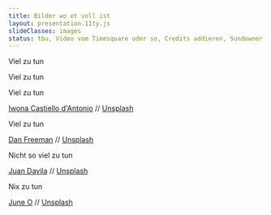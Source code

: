 ```yaml
---
title: Bilder wo et voll ist
layout: presentation.11ty.js
slideClasses: images
status: tbu, Video vom Timesquare oder so, Credits addieren, Sundowner Bild nicht so dolle
---
```


<section class="image is-fullscreen" data-background="./images/time-square.jpg.jpg" data-background-position="bottom">
  <div class="bu">
    <p>Viel zu tun</p>
  </div>
</section>

<section class="image is-fullscreen" data-background="./images/china.jpg.jpg">
  <div class="bu">
    <p>Viel zu tun</p>
  </div>
</section>

<section class="image is-fullscreen" data-background="./images/iwona-castiello-d-antonio-dnMLdR814aA-unsplash.jpg.jpg">
  <div class="bu">
    <p>Viel zu tun</p>
    <p class="credit">
      <a href="https://unsplash.com/@aquadrata?utm_source=unsplash&utm_medium=referral&utm_content=creditCopyText">Iwona Castiello d'Antonio</a> // <a href="https://unsplash.com/s/photos/candy-store?utm_source=unsplash&utm_medium=referral&utm_content=creditCopyText">Unsplash</a></p>
  </div>
</section>

<section class="image is-fullscreen" data-background="./images/dan-freeman-G4E6PcOt4Ps-unsplash.jpg.jpg">
  <div class="bu">
    <p>Viel zu tun</p>
    <p class="credit"><a href="https://unsplash.com/@danfreemanphoto?utm_source=unsplash&utm_medium=referral&utm_content=creditCopyText">Dan Freeman</a> // <a href="https://unsplash.com/s/photos/busy?utm_source=unsplash&utm_medium=referral&utm_content=creditCopyText">Unsplash</a></p>
  </div>
</section>

<section class="image is-fullscreen" data-background="./images/juan-davila-P8PlK2nGwqA-unsplash.jpg.jpg">
  <div class="bu">
    <p>Nicht so viel zu tun</p>
    <p class="credit">
      <a href="https://unsplash.com/@juanster?utm_source=unsplash&utm_medium=referral&utm_content=creditCopyText">Juan Davila</a> // <a href="https://unsplash.com/s/photos/forest?utm_source=unsplash&utm_medium=referral&utm_content=creditCopyText">Unsplash</a>
    </p>
  </div>
</section>

<section class="image is-fullscreen" data-background="./images/june-o-dRgPgn7294k-unsplash.jpg.jpg" data-background-position="bottom">
  <div class="bu">
    <p>Nix zu tun</p>
    <p class="credit">
      <a href="https://unsplash.com/@ejuneolgac?utm_source=unsplash&utm_medium=referral&utm_content=creditCopyText">June O</a> // <a href="https://unsplash.com/s/photos/sun-down?utm_source=unsplash&utm_medium=referral&utm_content=creditCopyText">Unsplash</a>
    </p>
  </div>
</section>
